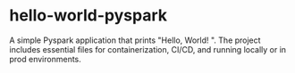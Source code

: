 # hello-world-pyspark
A simple Pyspark application that prints "Hello, World! ". The project includes essential files for containerization, CI/CD, and running locally or in prod environments.
